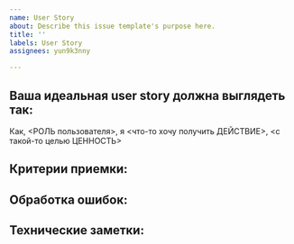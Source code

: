 ```yaml
---
name: User Story
about: Describe this issue template's purpose here.
title: ''
labels: User Story
assignees: yun9k3nny

---
```


## Ваша идеальная user story должна выглядеть так:
Как, <РОЛЬ пользователя>, я <что-то хочу получить ДЕЙСТВИЕ>, <с такой-то целью ЦЕННОСТЬ>

## Критерии приемки:

## Обработка ошибок:

## Технические заметки:
